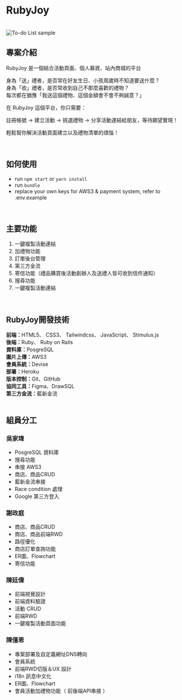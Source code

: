 # RubyJoy

<br />

<img alt="To-do List sample" src="https://drive.google.com/uc?export=view&id=1q5wEphJZWE-RxlnvyIer48thONmABGZc" />
<br />


## 專案介紹

RubyJoy 是一個結合活動頁面、個人募資、站內商城的平台

身為「送」禮者，是否常在好友生日、小孩周歲時不知道要送什麼？<br />
身為「收」禮者，是否常收到自己不那麼喜歡的禮物？<br />
每次都在猶豫「我送這個禮物、這個金額會不會不夠誠意？」<br />

  在 RubyJoy 這個平台，你只需要：

  註冊帳號 → 建立活動 → 挑選禮物 → 分享活動連結給朋友，等待願望實現！

  輕鬆幫你解決活動頁面建立以及禮物清單的煩惱！


<br />

## 如何使用

- run `npm start` or `yarn install`
- run `bundle`
- replace your own keys for AWS3 & payment system, refer to .env.example


<br />

## 主要功能

1. 一鍵複製活動連結
2. 加禮物功能
3. 訂單後台管理
4. 第三方金流
5. 寄信功能（禮品購買後活動創辦人及送禮人皆可收到信件通知）
6. 搜尋功能
7. 一鍵複製活動連結

<br />

## RubyJoy開發技術
<strong>前端：</strong>HTML5、 CSS3、 Tailwindcss、 JavaScript、 Stimulus.js <br />
<strong>後端：</strong>Ruby、 Ruby on Rails<br />
<strong>資料庫：</strong>PosgreSQL<br />
<strong>圖片上傳：</strong>AWS3<br />
<strong>會員系統：</strong>Devise<br />
<strong>部署：</strong>Heroku<br />
<strong>版本控制：</strong>Git、GitHub<br />
<strong>協同工具：</strong>Figma、DrawSQL<br />
<strong>第三方金流：</strong>藍新金流<br />
<br />

## 組員分工


### 吳家瑋
- PosgreSQL 資料庫
- 搜尋功能
- 串接 AWS3
- 商店、商品CRUD
- 藍新金流串接
- Race condition 處理
- Google 第三方登入


### 謝政庭
- 商店、商品CRUD
- 商店、商品前端RWD
- 路徑優化
- 商店訂單查詢功能
- ER圖、Flowchart
- 寄信功能


### 陳廷偉
- 前端視覺設計
- 前端資料驗證
- 活動 CRUD
- 前端RWD
- 一鍵複製活動頁面功能

### 陳僅恩
- 專案部署及自定義網址DNS轉向
- 會員系統
- 前端RWD切版＆UX 設計
- i18n 訊息中文化
- ER圖、Flowchart
- 會員活動加禮物功能（ 前後端API串接 ） 

